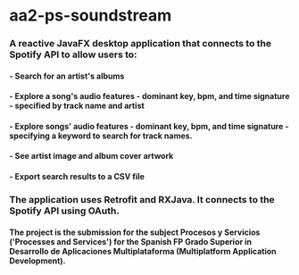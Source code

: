 # aa2-ps-soundstream

### A reactive JavaFX desktop application that connects to the Spotify API to allow users to:
#### - Search for an artist's albums
#### - Explore a song's audio features - dominant key, bpm, and time signature - specified by track name and artist
#### - Explore songs' audio features - dominant key, bpm, and time signature - specifying a keyword to search for track names.
#### - See artist image and album cover artwork
#### - Export search results to a CSV file

### The application uses Retrofit and RXJava.  It connects to the Spotify API using OAuth.

#### The project is the submission for the subject Procesos y Servicios ('Processes and Services') for the Spanish FP Grado Superior in Desarrollo de Aplicaciones Multiplataforma (Multiplatform Application Development).
